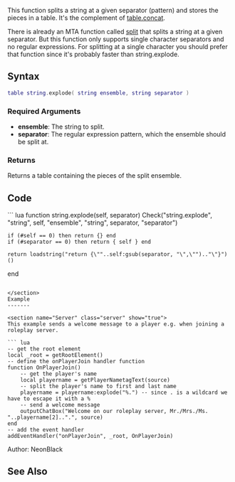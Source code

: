 <lowercasetitle></lowercasetitle>

This function splits a string at a given separator (pattern) and stores the pieces in a table. It's the complement of [table.concat](http://www.lua.org/manual/5.1/manual.html#pdf-table.concat).

There is already an MTA function called [split](/docs/split.md "wikilink") that splits a string at a given separator. But this function only supports single character separators and no regular expressions. For splitting at a single character you should prefer that function since it's probably faster than string.explode.

Syntax
------

``` lua
table string.explode( string ensemble, string separator )
```

### Required Arguments

-   **ensemble**: The string to split.
-   **separator**: The regular expression pattern, which the ensemble should be split at.

### Returns

Returns a table containing the pieces of the split ensemble.

Code
----

<section name="Server- and/or clientside Script" class="both" show="true">
``` lua
function string.explode(self, separator)
    Check("string.explode", "string", self, "ensemble", "string", separator, "separator")

    if (#self == 0) then return {} end
    if (#separator == 0) then return { self } end

    return loadstring("return {\""..self:gsub(separator, "\",\"").."\"}")()
end
```

</section>
Example
-------

<section name="Server" class="server" show="true">
This example sends a welcome message to a player e.g. when joining a roleplay server.

``` lua
-- get the root element
local _root = getRootElement()
-- define the onPlayerJoin handler function
function OnPlayerJoin()
    -- get the player's name
    local playername = getPlayerNametagText(source)
    -- split the player's name to first and last name
    playername = playername:explode("%.") -- since . is a wildcard we have to escape it with a %
    -- send a welcome message
    outputChatBox("Welcome on our roleplay server, Mr./Mrs./Ms. "..playername[2]..".", source)
end
-- add the event handler
addEventHandler("onPlayerJoin", _root, OnPlayerJoin)
```

</section>
Author: NeonBlack

See Also
--------
